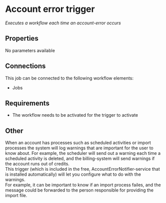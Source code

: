 # Account error trigger #

*Executes a workflow each time an account-error occurs*

## Properties

No parameters available

## Connections

This job can be connected to the following workflow elements:

* Jobs

## Requirements

* The workflow needs to be activated for the trigger to activate

## Other

When an account has processes such as scheduled activities or import processes the system will log warnings that are important for the user to know about. For example, the scheduler will send out a warning each time a scheduled activity is deleted, and the billing-system will send warnings if the account runs out of credits.  
This trigger (which is included in the free, AccountErrorNotifier-service that is installed automatically) will let you configure what to do with the warnings.  
For example, it can be important to know if an import process failes, and the message could be forwarded to the person responsible for providing the import file.
